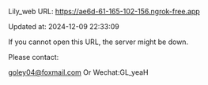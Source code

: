 Lily_web URL: https://ae6d-61-165-102-156.ngrok-free.app

Updated at: 2024-12-09 22:33:09

If you cannot open this URL, the server might be down.

Please contact: 

goley04@foxmail.com Or Wechat:GL_yeaH